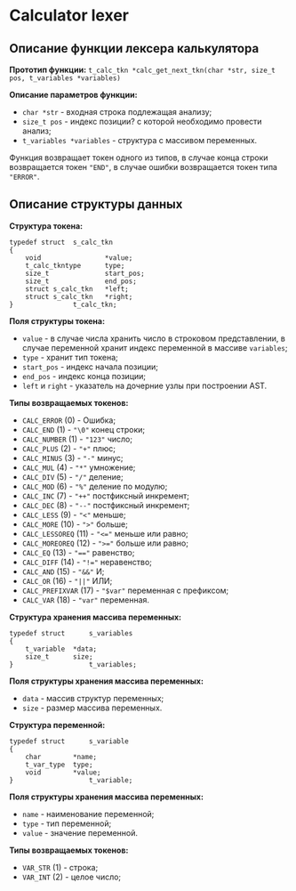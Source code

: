 Calculator lexer
=====================

Описание функции лексера калькулятора
-----------------------------------

**Прототип функции:** ```t_calc_tkn	*calc_get_next_tkn(char *str, size_t pos, t_variables *variables)```

**Описание параметров функции:**
* `char *str` - входная строка подлежащая анализу;
* `size_t pos` - индекс позиции? с которой необходимо провести анализ;
* `t_variables *variables` - структура с массивом переменных.

Функция возвращает токен одного из типов, в случае конца строки возвращается токен `"END"`,
в случае ошибки возвращается токен типа `"ERROR"`.

Описание структуры данных
-----------------------------------

**Структура токена:**
```
typedef struct	s_calc_tkn
{
	void				*value;
	t_calc_tkntype		type;
	size_t				start_pos;
	size_t				end_pos;
	struct s_calc_tkn	*left;
	struct s_calc_tkn	*right;
}				t_calc_tkn;
```
**Поля структуры токена:**
* `value` - в случае числа хранить число в строковом представлении,
в случае переменной хранит индекс переменной в массиве `variables`;
* `type` - хранит тип токена;
* `start_pos` - индекс начала позиции;
* `end_pos` - индекс конца позиции;
* `left` и `right` - указатель на дочерние узлы при построении AST.

**Типы возвращаемых токенов:**
* `CALC_ERROR` (0) - Ошибка;
* `CALC_END` (1) - `"\0"` конец строки;
* `CALC_NUMBER` (1) - `"123"` число;
* `CALC_PLUS` (2) - `"+"` плюс;
* `CALC_MINUS` (3) - `"-"` минус;
* `CALC_MUL` (4) - `"*"` умножение;
* `CALC_DIV` (5) - `"/"` деление;
* `CALC_MOD` (6) - `"%"` деление по модулю;
* `CALC_INC` (7) - `"++"` постфиксный инкремент;
* `CALC_DEC` (8) - `"--"` постфиксный инкремент;
* `CALC_LESS` (9) - `"<"` меньше;
* `CALC_MORE` (10) - `">"` больше;
* `CALC_LESSOREQ` (11) - `"<="` меньше или равно;
* `CALC_MOREOREQ` (12) - `">="` больше или равно;
* `CALC_EQ` (13) - `"=="` равенство;
* `CALC_DIFF` (14) - `"!="` неравенство;
* `CALC_AND` (15) - `"&&"` И;
* `CALC_OR` (16) - `"||"` ИЛИ;
* `CALC_PREFIXVAR` (17) - `"$var"` переменная с префиксом;
* `CALC_VAR` (18) - `"var"` переменная.

**Структура хранения массива переменных:**
```
typedef struct		s_variables
{
	t_variable	*data;
	size_t		size;
}					t_variables;
```

**Поля структуры хранения массива переменных:**
* `data` - массив структур переменных;
* `size` - размер массива переменных.

**Структура переменной:**
```
typedef struct		s_variable
{
	char		*name;
	t_var_type	type;
	void		*value;
}					t_variable;
```
**Поля структуры хранения массива переменных:**
* `name` - наименование переменной;
* `type` - тип переменной;
* `value` - значение переменной.

**Типы возвращаемых токенов:**
* `VAR_STR` (1) - строка;
* `VAR_INT` (2) - целое число;